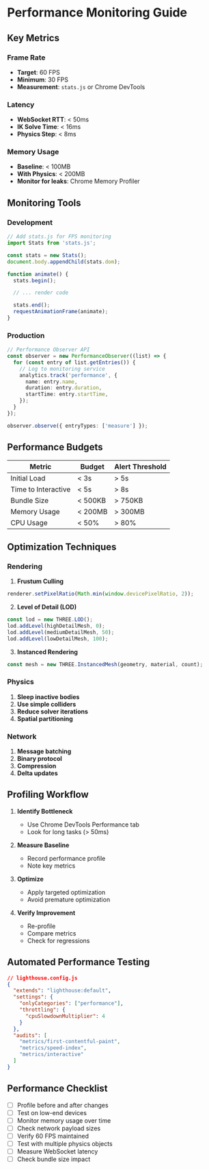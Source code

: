 # Performance Monitoring Guide

## Key Metrics

### Frame Rate

- **Target**: 60 FPS
- **Minimum**: 30 FPS
- **Measurement**: `stats.js` or Chrome DevTools

### Latency

- **WebSocket RTT**: < 50ms
- **IK Solve Time**: < 16ms
- **Physics Step**: < 8ms

### Memory Usage

- **Baseline**: < 100MB
- **With Physics**: < 200MB
- **Monitor for leaks**: Chrome Memory Profiler

## Monitoring Tools

### Development

```typescript
// Add stats.js for FPS monitoring
import Stats from 'stats.js';

const stats = new Stats();
document.body.appendChild(stats.dom);

function animate() {
  stats.begin();

  // ... render code

  stats.end();
  requestAnimationFrame(animate);
}
```

### Production

```typescript
// Performance Observer API
const observer = new PerformanceObserver((list) => {
  for (const entry of list.getEntries()) {
    // Log to monitoring service
    analytics.track('performance', {
      name: entry.name,
      duration: entry.duration,
      startTime: entry.startTime,
    });
  }
});

observer.observe({ entryTypes: ['measure'] });
```

## Performance Budgets

| Metric              | Budget  | Alert Threshold |
| ------------------- | ------- | --------------- |
| Initial Load        | < 3s    | > 5s            |
| Time to Interactive | < 5s    | > 8s            |
| Bundle Size         | < 500KB | > 750KB         |
| Memory Usage        | < 200MB | > 300MB         |
| CPU Usage           | < 50%   | > 80%           |

## Optimization Techniques

### Rendering

1. **Frustum Culling**

```typescript
renderer.setPixelRatio(Math.min(window.devicePixelRatio, 2));
```

2. **Level of Detail (LOD)**

```typescript
const lod = new THREE.LOD();
lod.addLevel(highDetailMesh, 0);
lod.addLevel(mediumDetailMesh, 50);
lod.addLevel(lowDetailMesh, 100);
```

3. **Instanced Rendering**

```typescript
const mesh = new THREE.InstancedMesh(geometry, material, count);
```

### Physics

1. **Sleep inactive bodies**
2. **Use simple colliders**
3. **Reduce solver iterations**
4. **Spatial partitioning**

### Network

1. **Message batching**
2. **Binary protocol**
3. **Compression**
4. **Delta updates**

## Profiling Workflow

1. **Identify Bottleneck**
   - Use Chrome DevTools Performance tab
   - Look for long tasks (> 50ms)

2. **Measure Baseline**
   - Record performance profile
   - Note key metrics

3. **Optimize**
   - Apply targeted optimization
   - Avoid premature optimization

4. **Verify Improvement**
   - Re-profile
   - Compare metrics
   - Check for regressions

## Automated Performance Testing

```json
// lighthouse.config.js
{
  "extends": "lighthouse:default",
  "settings": {
    "onlyCategories": ["performance"],
    "throttling": {
      "cpuSlowdownMultiplier": 4
    }
  },
  "audits": [
    "metrics/first-contentful-paint",
    "metrics/speed-index",
    "metrics/interactive"
  ]
}
```

## Performance Checklist

- [ ] Profile before and after changes
- [ ] Test on low-end devices
- [ ] Monitor memory usage over time
- [ ] Check network payload sizes
- [ ] Verify 60 FPS maintained
- [ ] Test with multiple physics objects
- [ ] Measure WebSocket latency
- [ ] Check bundle size impact
